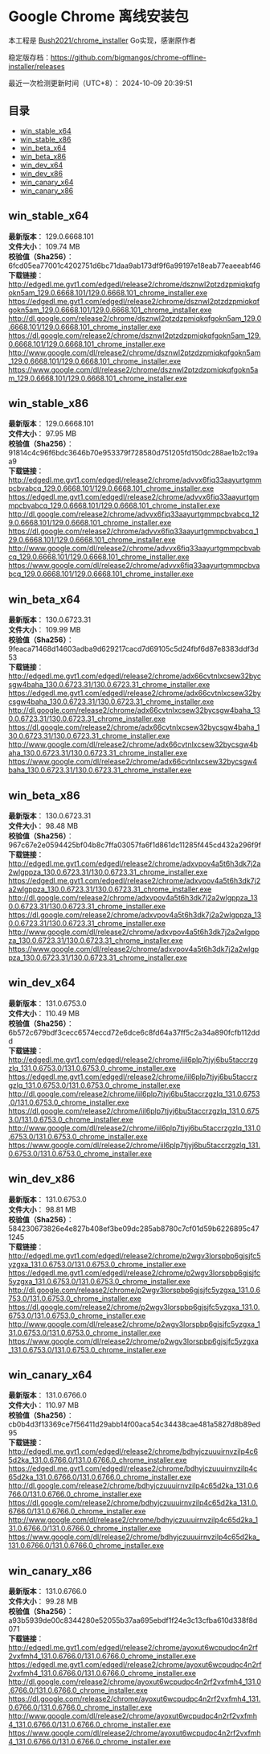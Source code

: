 # Google Chrome 离线安装包
本工程是 [Bush2021/chrome_installer](https://github.com/Bush2021/chrome_installer) Go实现，感谢原作者

稳定版存档：<https://github.com/bigmangos/chrome-offline-installer/releases>

最近一次检测更新时间（UTC+8）：
2024-10-09 20:39:51

## 目录
* [win_stable_x64](https://github.com/bigmangos/chrome-offline-installer?tab=readme-ov-file#win_stable_x64)
* [win_stable_x86](https://github.com/bigmangos/chrome-offline-installer?tab=readme-ov-file#win_stable_x86)
* [win_beta_x64](https://github.com/bigmangos/chrome-offline-installer?tab=readme-ov-file#win_beta_x64)
* [win_beta_x86](https://github.com/bigmangos/chrome-offline-installer?tab=readme-ov-file#win_beta_x86)
* [win_dev_x64](https://github.com/bigmangos/chrome-offline-installer?tab=readme-ov-file#win_dev_x64)
* [win_dev_x86](https://github.com/bigmangos/chrome-offline-installer?tab=readme-ov-file#win_dev_x86)
* [win_canary_x64](https://github.com/bigmangos/chrome-offline-installer?tab=readme-ov-file#win_canary_x64)
* [win_canary_x86](https://github.com/bigmangos/chrome-offline-installer?tab=readme-ov-file#win_canary_x86)

## win_stable_x64
**最新版本**： 129.0.6668.101  
**文件大小**： 109.74 MB  
**校验值（Sha256）**： 6fcd05ea77001c4202751d6bc71daa9ab173df9f6a99197e18eab77eaeeabf46  
**下载链接**：
http://edgedl.me.gvt1.com/edgedl/release2/chrome/dsznwl2ptzdzpmiqkqfgokn5am_129.0.6668.101/129.0.6668.101_chrome_installer.exe
https://edgedl.me.gvt1.com/edgedl/release2/chrome/dsznwl2ptzdzpmiqkqfgokn5am_129.0.6668.101/129.0.6668.101_chrome_installer.exe
http://dl.google.com/release2/chrome/dsznwl2ptzdzpmiqkqfgokn5am_129.0.6668.101/129.0.6668.101_chrome_installer.exe
https://dl.google.com/release2/chrome/dsznwl2ptzdzpmiqkqfgokn5am_129.0.6668.101/129.0.6668.101_chrome_installer.exe
http://www.google.com/dl/release2/chrome/dsznwl2ptzdzpmiqkqfgokn5am_129.0.6668.101/129.0.6668.101_chrome_installer.exe
https://www.google.com/dl/release2/chrome/dsznwl2ptzdzpmiqkqfgokn5am_129.0.6668.101/129.0.6668.101_chrome_installer.exe
## win_stable_x86
**最新版本**： 129.0.6668.101  
**文件大小**： 97.95 MB  
**校验值（Sha256）**： 91814c4c96f6bdc3646b70e953379f728580d751205fd150dc288ae1b2c19aa9  
**下载链接**：
http://edgedl.me.gvt1.com/edgedl/release2/chrome/advvx6fiq33aayurtgmmpcbvabcq_129.0.6668.101/129.0.6668.101_chrome_installer.exe
https://edgedl.me.gvt1.com/edgedl/release2/chrome/advvx6fiq33aayurtgmmpcbvabcq_129.0.6668.101/129.0.6668.101_chrome_installer.exe
http://dl.google.com/release2/chrome/advvx6fiq33aayurtgmmpcbvabcq_129.0.6668.101/129.0.6668.101_chrome_installer.exe
https://dl.google.com/release2/chrome/advvx6fiq33aayurtgmmpcbvabcq_129.0.6668.101/129.0.6668.101_chrome_installer.exe
http://www.google.com/dl/release2/chrome/advvx6fiq33aayurtgmmpcbvabcq_129.0.6668.101/129.0.6668.101_chrome_installer.exe
https://www.google.com/dl/release2/chrome/advvx6fiq33aayurtgmmpcbvabcq_129.0.6668.101/129.0.6668.101_chrome_installer.exe
## win_beta_x64
**最新版本**： 130.0.6723.31  
**文件大小**： 109.99 MB  
**校验值（Sha256）**： 9feaca71468d14603adba9d629217cacd7d69105c5d24fbf6d87e8383ddf3d53  
**下载链接**：
http://edgedl.me.gvt1.com/edgedl/release2/chrome/adx66cvtnlxcsew32bycsgw4baha_130.0.6723.31/130.0.6723.31_chrome_installer.exe
https://edgedl.me.gvt1.com/edgedl/release2/chrome/adx66cvtnlxcsew32bycsgw4baha_130.0.6723.31/130.0.6723.31_chrome_installer.exe
http://dl.google.com/release2/chrome/adx66cvtnlxcsew32bycsgw4baha_130.0.6723.31/130.0.6723.31_chrome_installer.exe
https://dl.google.com/release2/chrome/adx66cvtnlxcsew32bycsgw4baha_130.0.6723.31/130.0.6723.31_chrome_installer.exe
http://www.google.com/dl/release2/chrome/adx66cvtnlxcsew32bycsgw4baha_130.0.6723.31/130.0.6723.31_chrome_installer.exe
https://www.google.com/dl/release2/chrome/adx66cvtnlxcsew32bycsgw4baha_130.0.6723.31/130.0.6723.31_chrome_installer.exe
## win_beta_x86
**最新版本**： 130.0.6723.31  
**文件大小**： 98.48 MB  
**校验值（Sha256）**： 967c67e2e0594425bf04b8c7ffa03057fa6f1d861dc11285f445cd432a296f9f  
**下载链接**：
http://edgedl.me.gvt1.com/edgedl/release2/chrome/adxvpov4a5t6h3dk7j2a2wlgppza_130.0.6723.31/130.0.6723.31_chrome_installer.exe
https://edgedl.me.gvt1.com/edgedl/release2/chrome/adxvpov4a5t6h3dk7j2a2wlgppza_130.0.6723.31/130.0.6723.31_chrome_installer.exe
http://dl.google.com/release2/chrome/adxvpov4a5t6h3dk7j2a2wlgppza_130.0.6723.31/130.0.6723.31_chrome_installer.exe
https://dl.google.com/release2/chrome/adxvpov4a5t6h3dk7j2a2wlgppza_130.0.6723.31/130.0.6723.31_chrome_installer.exe
http://www.google.com/dl/release2/chrome/adxvpov4a5t6h3dk7j2a2wlgppza_130.0.6723.31/130.0.6723.31_chrome_installer.exe
https://www.google.com/dl/release2/chrome/adxvpov4a5t6h3dk7j2a2wlgppza_130.0.6723.31/130.0.6723.31_chrome_installer.exe
## win_dev_x64
**最新版本**： 131.0.6753.0  
**文件大小**： 110.49 MB  
**校验值（Sha256）**： 6b572c679bdf3cecc6574eccd72e6dce6c8fd64a37ff5c2a34a890fcfb112ddd  
**下载链接**：
http://edgedl.me.gvt1.com/edgedl/release2/chrome/iil6plp7tjyj6bu5taccrzgzlq_131.0.6753.0/131.0.6753.0_chrome_installer.exe
https://edgedl.me.gvt1.com/edgedl/release2/chrome/iil6plp7tjyj6bu5taccrzgzlq_131.0.6753.0/131.0.6753.0_chrome_installer.exe
http://dl.google.com/release2/chrome/iil6plp7tjyj6bu5taccrzgzlq_131.0.6753.0/131.0.6753.0_chrome_installer.exe
https://dl.google.com/release2/chrome/iil6plp7tjyj6bu5taccrzgzlq_131.0.6753.0/131.0.6753.0_chrome_installer.exe
http://www.google.com/dl/release2/chrome/iil6plp7tjyj6bu5taccrzgzlq_131.0.6753.0/131.0.6753.0_chrome_installer.exe
https://www.google.com/dl/release2/chrome/iil6plp7tjyj6bu5taccrzgzlq_131.0.6753.0/131.0.6753.0_chrome_installer.exe
## win_dev_x86
**最新版本**： 131.0.6753.0  
**文件大小**： 98.81 MB  
**校验值（Sha256）**： 584230673826e4e827b408ef3be09dc285ab8780c7cf01d59b6226895c471245  
**下载链接**：
http://edgedl.me.gvt1.com/edgedl/release2/chrome/p2wgv3lorspbp6gjsjfc5yzgxa_131.0.6753.0/131.0.6753.0_chrome_installer.exe
https://edgedl.me.gvt1.com/edgedl/release2/chrome/p2wgv3lorspbp6gjsjfc5yzgxa_131.0.6753.0/131.0.6753.0_chrome_installer.exe
http://dl.google.com/release2/chrome/p2wgv3lorspbp6gjsjfc5yzgxa_131.0.6753.0/131.0.6753.0_chrome_installer.exe
https://dl.google.com/release2/chrome/p2wgv3lorspbp6gjsjfc5yzgxa_131.0.6753.0/131.0.6753.0_chrome_installer.exe
http://www.google.com/dl/release2/chrome/p2wgv3lorspbp6gjsjfc5yzgxa_131.0.6753.0/131.0.6753.0_chrome_installer.exe
https://www.google.com/dl/release2/chrome/p2wgv3lorspbp6gjsjfc5yzgxa_131.0.6753.0/131.0.6753.0_chrome_installer.exe
## win_canary_x64
**最新版本**： 131.0.6766.0  
**文件大小**： 110.97 MB  
**校验值（Sha256）**： cb0b4d3f13369ce7f56411d29abb14f00aca54c34438cae481a5827d8b89ed95  
**下载链接**：
http://edgedl.me.gvt1.com/edgedl/release2/chrome/bdhyjczuuuirnvzilp4c65d2ka_131.0.6766.0/131.0.6766.0_chrome_installer.exe
https://edgedl.me.gvt1.com/edgedl/release2/chrome/bdhyjczuuuirnvzilp4c65d2ka_131.0.6766.0/131.0.6766.0_chrome_installer.exe
http://dl.google.com/release2/chrome/bdhyjczuuuirnvzilp4c65d2ka_131.0.6766.0/131.0.6766.0_chrome_installer.exe
https://dl.google.com/release2/chrome/bdhyjczuuuirnvzilp4c65d2ka_131.0.6766.0/131.0.6766.0_chrome_installer.exe
http://www.google.com/dl/release2/chrome/bdhyjczuuuirnvzilp4c65d2ka_131.0.6766.0/131.0.6766.0_chrome_installer.exe
https://www.google.com/dl/release2/chrome/bdhyjczuuuirnvzilp4c65d2ka_131.0.6766.0/131.0.6766.0_chrome_installer.exe
## win_canary_x86
**最新版本**： 131.0.6766.0  
**文件大小**： 99.28 MB  
**校验值（Sha256）**： a93b5939de00c8344280e52055b37aa695ebdf1f24e3c13cfba610d338f8d071  
**下载链接**：
http://edgedl.me.gvt1.com/edgedl/release2/chrome/ayoxut6wcpudpc4n2rf2vxfmh4_131.0.6766.0/131.0.6766.0_chrome_installer.exe
https://edgedl.me.gvt1.com/edgedl/release2/chrome/ayoxut6wcpudpc4n2rf2vxfmh4_131.0.6766.0/131.0.6766.0_chrome_installer.exe
http://dl.google.com/release2/chrome/ayoxut6wcpudpc4n2rf2vxfmh4_131.0.6766.0/131.0.6766.0_chrome_installer.exe
https://dl.google.com/release2/chrome/ayoxut6wcpudpc4n2rf2vxfmh4_131.0.6766.0/131.0.6766.0_chrome_installer.exe
http://www.google.com/dl/release2/chrome/ayoxut6wcpudpc4n2rf2vxfmh4_131.0.6766.0/131.0.6766.0_chrome_installer.exe
https://www.google.com/dl/release2/chrome/ayoxut6wcpudpc4n2rf2vxfmh4_131.0.6766.0/131.0.6766.0_chrome_installer.exe
